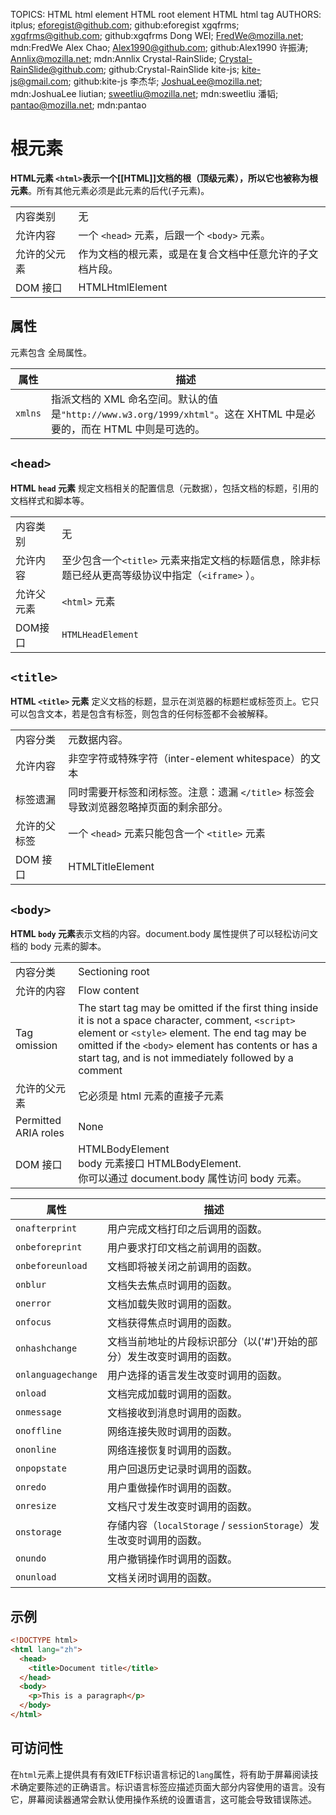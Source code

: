 TOPICS: <html>
        HTML html element
        HTML root element
        HTML html tag
AUTHORS: itplus; eforegist@github.com; github:eforegist
         xgqfrms; xgqfrms@github.com; github:xgqfrms
         Dong WEI; FredWe@mozilla.net; mdn:FredWe
         Alex Chao; Alex1990@github.com; github:Alex1990
         许振涛; Annlix@mozilla.net; mdn:Annlix
         Crystal-RainSlide; Crystal-RainSlide@github.com; github:Crystal-RainSlide
         kite-js; kite-js@gmail.com; github:kite-js
         李杰华; JoshuaLee@mozilla.net; mdn:JoshuaLee
         liutian; sweetliu@mozilla.net; mdn:sweetliu
         潘韬; pantao@mozilla.net; mdn:pantao

# 根元素

**HTML元素 `<html>`**表示一个[[HTML]]文档的根（顶级元素），所以它也被称为**根元素**。所有其他元素必须是此元素的后代(子元素)。

|  |  |
| -- | -- |
| 内容类别 | 无 |
| 允许内容 | 一个 `<head>` 元素，后跟一个 `<body>` 元素。|
| 允许的父元素 | 作为文档的根元素，或是在复合文档中任意允许的子文档片段。|
| DOM 接口 | HTMLHtmlElement |

## 属性

元素包含 全局属性。

| 属性 | 描述 |
| --- | --- |
| `xmlns` | 指派文档的 XML 命名空间。默认的值是`"http://www.w3.org/1999/xhtml"`。这在 XHTML 中是必要的，而在 HTML 中则是可选的。 |

## `<head>`

**HTML `head` 元素** 规定文档相关的配置信息（元数据），包括文档的标题，引用的文档样式和脚本等。

|  |  |
| -- | -- |
| 内容类别 | 无 |
| 允许内容 | 至少包含一个`<title>` 元素来指定文档的标题信息，除非标题已经从更高等级协议中指定（`<iframe>` ）。|
| 允许父元素 | `<html>` 元素 |
| DOM接口 | `HTMLHeadElement` |

## `<title>`

**HTML `<title>` 元素** 定义文档的标题，显示在浏览器的标题栏或标签页上。它只可以包含文本，若是包含有标签，则包含的任何标签都不会被解释。

|  |  |
| -- | -- |
| 内容分类 | 元数据内容。|
| 允许内容 | 非空字符或特殊字符（inter-element whitespace）的文本 |
| 标签遗漏 | 同时需要开标签和闭标签。注意：遗漏 `</title>` 标签会导致浏览器忽略掉页面的剩余部分。|
| 允许的父标签 | 一个 `<head>` 元素只能包含一个 `<title>` 元素 |
| DOM 接口 | HTMLTitleElement |

## `<body>`

**HTML `body` 元素**表示文档的内容。document.body 属性提供了可以轻松访问文档的 body 元素的脚本。

|  |  |
| -- | -- |
| 内容分类 | Sectioning root |
| 允许的内容 | Flow content |
| Tag omission | The start tag may be omitted if the first thing inside it is not a space character, comment, `<script>` element or `<style>` element. The end tag may be omitted if the `<body>` element has contents or has a start tag, and is not immediately followed by a comment |
| 允许的父元素 | 它必须是 html 元素的直接子元素 |
| Permitted ARIA roles | None |
| DOM 接口 | HTMLBodyElement<br>body 元素接口 HTMLBodyElement.<br>你可以通过 document.body 属性访问 body 元素。|

| 属性 | 描述 |
| --- | --- |
| `onafterprint` | 用户完成文档打印之后调用的函数。 |
| `onbeforeprint` | 用户要求打印文档之前调用的函数。 |
| `onbeforeunload` | 文档即将被关闭之前调用的函数。 |
| `onblur` | 文档失去焦点时调用的函数。 |
| `onerror` | 文档加载失败时调用的函数。 |
| `onfocus` | 文档获得焦点时调用的函数。 |
| `onhashchange` | 文档当前地址的片段标识部分（以('#')开始的部分）发生改变时调用的函数。 |
| `onlanguagechange` | 用户选择的语言发生改变时调用的函数。 |
| `onload` | 文档完成加载时调用的函数。 |
| `onmessage` | 文档接收到消息时调用的函数。 |
| `onoffline` | 网络连接失败时调用的函数。 |
| `ononline` | 网络连接恢复时调用的函数。 |
| `onpopstate` | 用户回退历史记录时调用的函数。 |
| `onredo` | 用户重做操作时调用的函数。 |
| `onresize` | 文档尺寸发生改变时调用的函数。 |
| `onstorage` | 存储内容（`localStorage` / `sessionStorage`）发生改变时调用的函数。 |
| `onundo` | 用户撤销操作时调用的函数。 |
| `onunload` | 文档关闭时调用的函数。 |

## 示例

```html
<!DOCTYPE html>
<html lang="zh">
  <head>
    <title>Document title</title>
  </head>
  <body>
    <p>This is a paragraph</p>
  </body>
</html>
```

## 可访问性

在`html`元素上提供具有有效IETF标识语言标记的`lang`属性，将有助于屏幕阅读技术确定要陈述的正确语言。标识语言标签应描述页面大部分内容使用的语言。没有它，屏幕阅读器通常会默认使用操作系统的设置语言，这可能会导致错误陈述。

